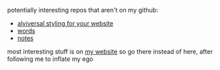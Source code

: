 potentially interesting repos that aren't on my github:

- [alviversal styling for your website](https://git.alv.cx/alvierahman90/styles.alv.cx)
- [words](https://git.alv.cx/alvierahman90/words)
- [notes](https://notes.alv.cx/)

most interesting stuff is on [my website](https://alv.cx) so go there instead of here, after following me to inflate my ego
